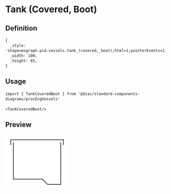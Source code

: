 # Tank (Covered, Boot)

## Definition

```
{
  _style: 'shape=mxgraph.pid.vessels.tank_(covered,_boot);html=1;pointerEvents=1;align=center;verticalLabelPosition=bottom;verticalAlign=top;dashed=0;',
  _width: 100,
  _height: 85,
}
```

## Usage

```
import { TankCoveredBoot } from '@diac/standard-components-diagrams/procEngVessels'

<TankCoveredBoot/>
```

## Preview

<img src="./tank-covered-boot.png" width="200"/>
